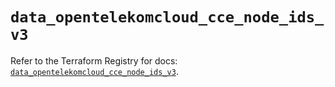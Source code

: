 # `data_opentelekomcloud_cce_node_ids_v3`

Refer to the Terraform Registry for docs: [`data_opentelekomcloud_cce_node_ids_v3`](https://registry.terraform.io/providers/opentelekomcloud/opentelekomcloud/1.36.10/docs/data-sources/cce_node_ids_v3).
